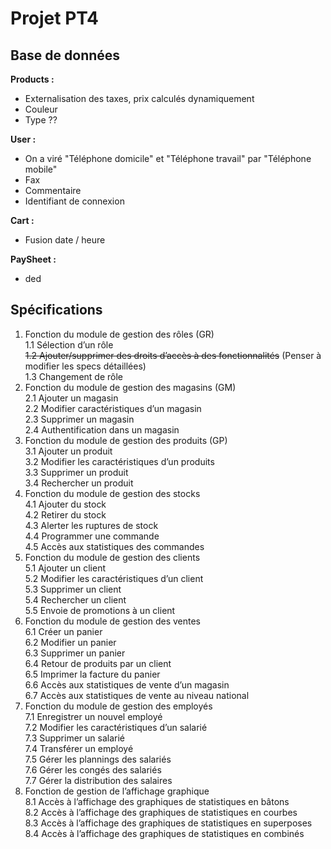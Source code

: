 # Projet PT4

## Base de données

**Products :**

- Externalisation des taxes, prix calculés dynamiquement
- Couleur
- Type ??

**User :**

- On a viré "Téléphone domicile" et "Téléphone travail" par "Téléphone mobile"
- Fax
- Commentaire
- Identifiant de connexion

**Cart :**

- Fusion date / heure

**PaySheet :**

- ded

## Spécifications

1. Fonction du module de gestion des rôles (GR)\
   1.1 Sélection d’un rôle\
   ~~1.2 Ajouter/supprimer des droits d’accès à des fonctionnalités~~ (Penser à modifier les specs détaillées)\
   1.3 Changement de rôle
2. Fonction du module de gestion des magasins (GM)\
   2.1 Ajouter un magasin\
   2.2 Modifier caractéristiques d’un magasin\
   2.3 Supprimer un magasin\
   2.4 Authentification dans un magasin
3. Fonction du module de gestion des produits (GP)\
   3.1 Ajouter un produit\
   3.2 Modifier les caractéristiques d’un produits\
   3.3 Supprimer un produit\
   3.4 Rechercher un produit
4. Fonction du module de gestion des stocks\
   4.1 Ajouter du stock\
   4.2 Retirer du stock\
   4.3 Alerter les ruptures de stock\
   4.4 Programmer une commande\
   4.5 Accès aux statistiques des commandes
5. Fonction du module de gestion des clients\
   5.1 Ajouter un client\
   5.2 Modifier les caractéristiques d’un client\
   5.3 Supprimer un client\
   5.4 Rechercher un client\
   5.5 Envoie de promotions à un client
6. Fonction du module de gestion des ventes\
   6.1 Créer un panier\
   6.2 Modifier un panier\
   6.3 Supprimer un panier\
   6.4 Retour de produits par un client\
   6.5 Imprimer la facture du panier\
   6.6 Accès aux statistiques de vente d’un magasin\
   6.7 Accès aux statistiques de vente au niveau national
7. Fonction du module de gestion des employés\
   7.1 Enregistrer un nouvel employé\
   7.2 Modifier les caractéristiques d’un salarié\
   7.3 Supprimer un salarié\
   7.4 Transférer un employé\
   7.5 Gérer les plannings des salariés\
   7.6 Gérer les congés des salariés\
   7.7 Gérer la distribution des salaires
8. Fonction de gestion de l’affichage graphique\
   8.1 Accès à l’affichage des graphiques de statistiques en bâtons\
   8.2 Accès à l’affichage des graphiques de statistiques en courbes\
   8.3 Accès à l’affichage des graphiques de statistiques en superposes\
   8.4 Accès à l’affichage des graphiques de statistiques en combinés
